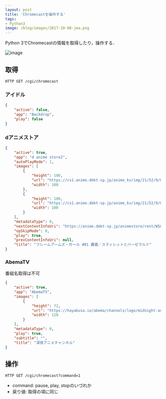 ```yaml
---
layout: post
title: 'Chromecastを操作する'
tags:
- Python3
image: /blog/images/2017-10-08-jma.png
---
```


Python 3でChromecastの情報を取得したり，操作する．

![image]({{page.image}})

## 取得

    HTTP GET /cgi/chromecast

### アイドル

~~~json
{
    "active": false, 
    "app": "Backdrop", 
    "play": false
}
~~~

### dアニメストア

~~~json
{
    "active": true,
    "app": "d anime store2",
    "autoPlayMode": 1,
    "images": [
        {
            "height": 100,
            "url": "https://cs1.anime.dmkt-sp.jp/anime_kv/img/21/52/9/0/01/21529001_1_2.png?1491291002000",
            "width": 100
        },
        {
            "height": 100,
            "url": "https://cs1.anime.dmkt-sp.jp/anime_kv/img/21/52/9/0/01/21529001_1_2.png?1491291002000",
            "width": 100
        }
    ],
    "metadataType": 0,
    "nextContentInfoUri": "https://anime.dmkt-sp.jp/animestore/rest/WS010104?partId=21529002&startBitrateCd=4&befPlayPartId=21529001&needWebViewUrl=1",
    "opSkipMode": 0,
    "play": true,
    "prevContentInfoUri": null,
    "title": "フレームアームズ・ガール #01 轟雷／スティレットとバーゼラルド"
}
~~~

### AbemaTV

番組名取得は不可

~~~json
{
    "active": true,
    "app": "AbemaTV",
    "images": [
        {
            "height": 72,
            "url": "https://hayabusa.io/abema/channels/logo/midnight-anime.w256.h144.png",
            "width": 128
        }
    ],
    "metadataType": 0,
    "play": true,
    "subtitle": "",
    "title": "深夜アニメチャンネル"
}
~~~

## 操作

    HTTP GET /cgi/chromecast?command=1

- command: pause, play, stopのいづれか
- 戻り値: 取得の項に同じ

<script src="https://gist-it.appspot.com/http://github.com/noyuno/pisite/raw/master/cgi/chromecast"></script>

